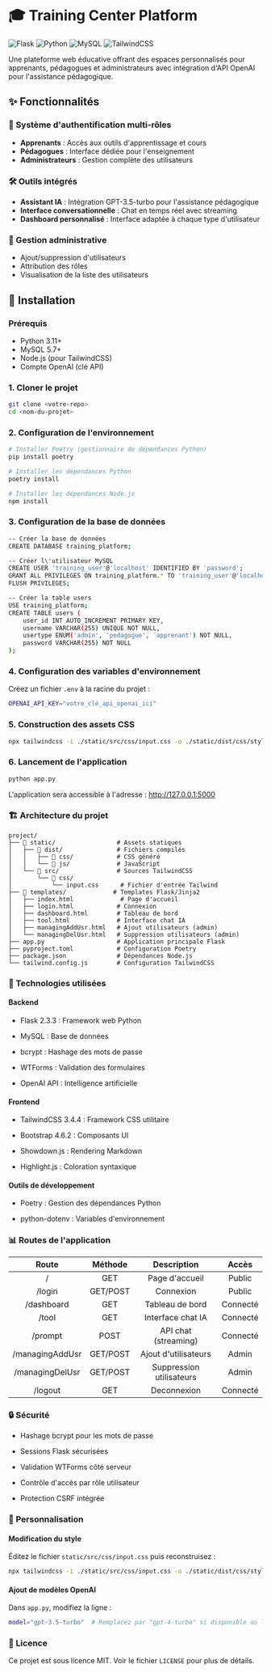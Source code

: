 # 🎓 Training Center Platform

![Flask](https://img.shields.io/badge/Flask-2.3.3-green)
![Python](https://img.shields.io/badge/Python-3.11-blue)
![MySQL](https://img.shields.io/badge/MySQL-Database-orange)
![TailwindCSS](https://img.shields.io/badge/TailwindCSS-3.4.4-cyan)

Une plateforme web éducative offrant des espaces personnalisés pour apprenants, pédagogues et administrateurs avec intégration d'API OpenAI pour l'assistance pédagogique.

## ✨ Fonctionnalités

### 👥 Système d'authentification multi-rôles
- **Apprenants** : Accès aux outils d'apprentissage et cours
- **Pédagogues** : Interface dédiée pour l'enseignement
- **Administrateurs** : Gestion complète des utilisateurs

### 🛠️ Outils intégrés
- **Assistant IA** : Intégration GPT-3.5-turbo pour l'assistance pédagogique
- **Interface conversationnelle** : Chat en temps réel avec streaming
- **Dashboard personnalisé** : Interface adaptée à chaque type d'utilisateur

### 🔧 Gestion administrative
- Ajout/suppression d'utilisateurs
- Attribution des rôles
- Visualisation de la liste des utilisateurs

## 🚀 Installation

### Prérequis
- Python 3.11+
- MySQL 5.7+
- Node.js (pour TailwindCSS)
- Compte OpenAI (clé API)

### 1. Cloner le projet
```bash
git clone <votre-repo>
cd <nom-du-projet>
```

### 2. Configuration de l'environnement
```bash
# Installer Poetry (gestionnaire de dépendances Python)
pip install poetry

# Installer les dépendances Python
poetry install

# Installer les dépendances Node.js
npm install
```

### 3. Configuration de la base de données
```bash
-- Créer la base de données
CREATE DATABASE training_platform;

-- Créer l\'utilisateur MySQL
CREATE USER 'training_user'@'localhost' IDENTIFIED BY 'password';
GRANT ALL PRIVILEGES ON training_platform.* TO 'training_user'@'localhost';
FLUSH PRIVILEGES;

-- Créer la table users
USE training_platform;
CREATE TABLE users (
    user_id INT AUTO_INCREMENT PRIMARY KEY,
    username VARCHAR(255) UNIQUE NOT NULL,
    usertype ENUM('admin', 'pedagogue', 'apprenant') NOT NULL,
    password VARCHAR(255) NOT NULL
);
```

### 4. Configuration des variables d'environnement
Créez un fichier ```.env``` à la racine du projet :
```bash
OPENAI_API_KEY="votre_clé_api_openai_ici"
```

### 5. Construction des assets CSS
```bash
npx tailwindcss -i ./static/src/css/input.css -o ./static/dist/css/style.css --watch
```

### 6. Lancement de l'application
```bash
python app.py
```
L'application sera accessible à l'adresse : http://127.0.0.1:5000

### 🏗️ Architecture du projet
```text
project/
├── 📁 static/                 # Assets statiques
│   ├── 📁 dist/               # Fichiers compilés
│   │   ├── 📁 css/            # CSS généré
│   │   └── 📁 js/             # JavaScript
│   └── 📁 src/                # Sources TailwindCSS
│       └── 📁 css/
│           └── input.css      # Fichier d'entrée Tailwind
├── 📁 templates/             # Templates Flask/Jinja2
│   ├── index.html             # Page d'accueil
│   ├── login.html            # Connexion
│   ├── dashboard.html        # Tableau de bord
│   ├── tool.html             # Interface chat IA
│   ├── managingAddUsr.html   # Ajout utilisateurs (admin)
│   └── managingDelUsr.html   # Suppression utilisateurs (admin)
├── app.py                    # Application principale Flask
├── pyproject.toml            # Configuration Poetry
├── package.json              # Dépendances Node.js
└── tailwind.config.js        # Configuration TailwindCSS
```

### 🔧 Technologies utilisées
#### Backend
  - Flask 2.3.3 : Framework web Python

  - MySQL : Base de données

  - bcrypt : Hashage des mots de passe

  - WTForms : Validation des formulaires

  - OpenAI API : Intelligence artificielle
#### Frontend
  - TailwindCSS 3.4.4 : Framework CSS utilitaire

  - Bootstrap 4.6.2 : Composants UI

  - Showdown.js : Rendering Markdown

  - Highlight.js : Coloration syntaxique
#### Outils de développement
  - Poetry : Gestion des dépendances Python

  - python-dotenv : Variables d'environnement

### 📊 Routes de l'application

| Route           | Méthode  | Description              | Accès    |
| :---:           | :---:    | :---:                    | :---:    |
| /               | GET      | Page d'accueil           | Public   |
| /login          | GET/POST | Connexion                | Public   |
| /dashboard      | GET      | Tableau de bord          | Connecté |
| /tool           | GET      | Interface chat IA        | Connecté |
| /prompt         | POST     | API chat (streaming)     | Connecté |
| /managingAddUsr | GET/POST | Ajout d'utilisateurs     | Admin    |
| /managingDelUsr | GET/POST | Suppression utilisateurs | Admin    |
| /logout         | GET      | Deconnexion              | Connecté |

### 🔒 Sécurité
  - Hashage bcrypt pour les mots de passe

  - Sessions Flask sécurisées

  - Validation WTForms côté serveur

  - Contrôle d'accès par rôle utilisateur

  - Protection CSRF intégrée

### 🎨 Personnalisation
#### Modification du style
Éditez le fichier ```static/src/css/input.css``` puis reconstruisez :
```bash
npx tailwindcss -i ./static/src/css/input.css -o ./static/dist/css/style.css
```
#### Ajout de modèles OpenAI
Dans ```app.py```, modifiez la ligne :
```bash
model="gpt-3.5-turbo"  # Remplacez par "gpt-4-turbo" si disponible ou la version souhaité, cf. le site OpenAI
```

### 📝 Licence

Ce projet est sous licence MIT. Voir le fichier ```LICENSE``` pour plus de détails.
